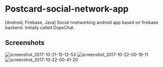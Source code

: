 # Postcard-social-network-app
[Android, Firebase, Java] Social nnetworking android app based on firebase backend. Initially called DopeChat.

## Screenshots

![screenshot_2017-10-21-15-12-53](https://user-images.githubusercontent.com/9462473/34038984-08ff7abc-e1b4-11e7-9b26-790066a32f78.jpg)
![screenshot_2017-10-22-00-16-11](https://user-images.githubusercontent.com/9462473/34038986-0929c9de-e1b4-11e7-8ec6-da4f7c2bf358.jpg)
![screenshot_2017-10-22-00-41-20](https://user-images.githubusercontent.com/9462473/34038988-0952c4d8-e1b4-11e7-8649-d94aad4927f4.jpg)
